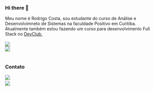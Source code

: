 ### Hi there 👋

Meu nome é Rodrigo Costa, sou estudante do curso de Análise e Desenvolvimneto de Sistemas na faculdade Positivo em Curitiba. Atualmente também estou fazendo um curso para desenvolvimento Full Stack no <a href="https://rodolfomori.com.br/front-end/">DevClub.<a/> 
<br/>
<br/>
<img src="https://img.shields.io/badge/HTML5-E34F26?style=for-the-badge&logo=html5&logoColor=white"/>
<br/>
<img src="https://img.shields.io/badge/CSS3-1572B6?style=for-the-badge&logo=css3&logoColor=white"/>
<br/>
<br/>
### Contato
<a href="https://www.instagram.com/mcostarodrigo/"><img src="https://img.shields.io/badge/Instagram-E4405F?style=for-the-badge&logo=instagram&logoColor=white"/><a>
<br/>
<a href="https://www.linkedin.com/in/rodrigo-costa-349084b2/"><img src="https://img.shields.io/badge/LinkedIn-0077B5?style=for-the-badge&logo=linkedin&logoColor=white"/><a/>
